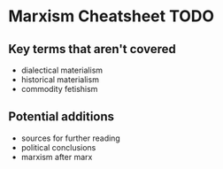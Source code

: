 # Marxism Cheatsheet TODO

## Key terms that aren't covered

- dialectical materialism
- historical materialism
- commodity fetishism

## Potential additions

- sources for further reading
- political conclusions
- marxism after marx
